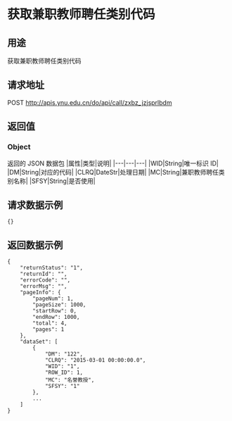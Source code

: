 # 获取兼职教师聘任类别代码

## 用途

获取兼职教师聘任类别代码

## 请求地址

POST http://apis.ynu.edu.cn/do/api/call/zxbz_jzjsprlbdm

## 返回值

### Object

返回的 JSON 数据包
|属性|类型|说明|
|---|---|---|
|WID|String|唯一标识 ID|
|DM|String|对应的代码|
|CLRQ|DateStr|处理日期|
|MC|String|兼职教师聘任类别名称|
|SFSY|String|是否使用|

## 请求数据示例

```
{}
```

## 返回数据示例

```
{
    "returnStatus": "1",
    "returnId": "",
    "errorCode": "",
    "errorMsg": "",
    "pageInfo": {
        "pageNum": 1,
        "pageSize": 1000,
        "startRow": 0,
        "endRow": 1000,
        "total": 4,
        "pages": 1
    },
    "dataSet": [
        {
            "DM": "122",
            "CLRQ": "2015-03-01 00:00:00.0",
            "WID": "1",
            "ROW_ID": 1,
            "MC": "名誉教授",
            "SFSY": "1"
        },
        ...
    ]
}
```
